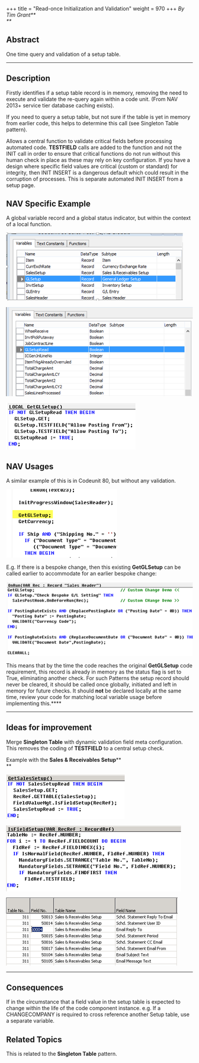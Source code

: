 +++
title = "Read-once Initialization and Validation"
weight = 970
+++
_By Tim Grant**  
**_

## **Abstract**

One time query and validation of a setup table. 

****

## **Description**

Firstly identifies if a setup table record is in memory, removing the need to execute and validate the re-query again within a code unit. (From NAV 2013+ service tier database caching exists).

If you need to query a setup table, but not sure if the table is yet in memory from earlier code, this helps to determine this call (see Singleton Table pattern).   

Allows a central function to validate critical fields before processing automated code. **TESTFIELD** calls are added to the function and not the INIT call in order to ensure that critical functions do not run without this human check in place as these may rely on key configuration. If you have a design where specific field values are critical (custom or standard) for integrity, then INIT INSERT is a dangerous default which could result in the corruption of processes. This is separate automated INIT INSERT from a setup page.

## **NAV Specific Example**

A global variable record and a global status indicator, but within the context of a local function.

[![ ][image0]][anchor0]

[![ ][image1]][anchor1]

![ ][image2]

## **NAV Usages**

A similar example of this is in Codeunit 80, but without any validation. 

[![ ][image3]][anchor2]

E.g. If there is a bespoke change, then this existing **GetGLSetup** can be called earlier to accommodate for an earlier bespoke change:

[][anchor3][![ ][image4]][anchor4]

This means that by the time the code reaches the original **GetGLSetup** code requirement, this record is already in memory as the status flag is set to True, eliminating another check. For such Patterns the setup record should never be cleared, it should be called once globally, initiated and left in memory for future checks. It should **not** be declared locally at the same time, review your code for matching local variable usage before implementing this.**** 

****

## **Ideas for improvement**

Merge **Singleton Table** with dynamic validation field meta configuration. This removes the coding of **TESTFIELD** to a central setup check.

Example with the **Sales & Receivables Setup****  
**

[![ ][image5]][anchor5]

[![ ][image6]][anchor6]

[![ ][image7]][anchor7]

****

## **Consequences**

If in the circumstance that a field value in the setup table is expected to change within the life of the code component instance. e.g. If a CHANGECOMPANY is required to cross reference another Setup table, use a separate variable.

## **Related Topics**

This is related to the **Singleton Table** pattern.



[anchor0]: 6332.1.png
[anchor1]: 5025.2.png
[anchor2]: 4.png
[anchor3]: 5.png
[anchor4]: 2465.5.png
[anchor5]: 5857.1.png
[anchor6]: 4477.2.png
[anchor7]: 4314.3.png


[image0]: 6332.1.png
[image1]: 5025.2.png
[image2]: 5672.8.png
[image3]: 4.png
[image4]: 2465.5.png
[image5]: 5857.1.png
[image6]: 4477.2.png
[image7]: 4314.3.png
